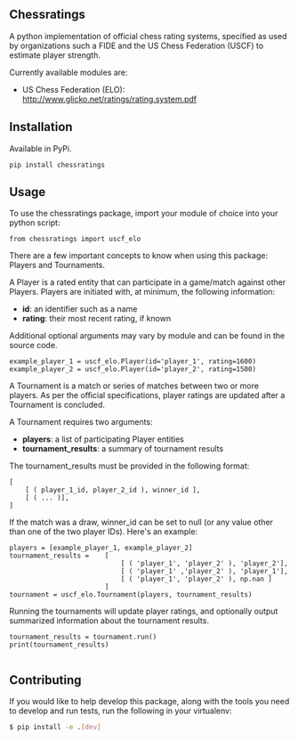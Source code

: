 

## Chessratings

A python implementation of official chess rating systems, specified as used by organizations such a FIDE and the US Chess Federation (USCF) to estimate player strength.

Currently available modules are:

- US Chess Federation (ELO): http://www.glicko.net/ratings/rating.system.pdf


## Installation

Available in PyPi.

```
pip install chessratings
```


## Usage

To use the chessratings package, import your module of choice into your python script:

```
from chessratings import uscf_elo
```

There are a few important concepts to know when using this package: Players and Tournaments. 

A Player is a rated entity that can participate in a game/match against other Players. Players are initiated with, at minimum, the following information:
- **id**: an identifier such as a name
- **rating**: their most recent rating, if known

Additional optional arguments may vary by module and can be found in the source code.

```
example_player_1 = uscf_elo.Player(id='player_1', rating=1600)
example_player_2 = uscf_elo.Player(id='player_2', rating=1500)
```

A Tournament is a match or series of matches between two or more players. As per the official specifications, player ratings are updated after a Tournament is concluded. 

A Tournament requires two arguments:
- **players**: a list of participating Player entities
- **tournament_results**: a summary of tournament results

The tournament_results must be provided in the following format:

```
[ 
    [ ( player_1_id, player_2_id ), winner_id ],
    [ ( ... )],
]
``` 
If the match was a draw, winner_id can be set to null (or any value other than one of the two player IDs). Here's an example:


```
players = [example_player_1, example_player_2]
tournament_results =    [
                            [ ( 'player_1', 'player_2' ), 'player_2'],
                            [ ( 'player_1' ,'player_2' ), 'player_1'],
                            [ ( 'player_1', 'player_2' ), np.nan ]
                        ]
tournament = uscf_elo.Tournament(players, tournament_results)
```

Running the tournaments will update player ratings, and optionally output summarized information about the tournament results. 

```
tournament_results = tournament.run()
print(tournament_results)
```

```

```







## Contributing

If you would like to help develop this package, along with the tools you need to develop and run tests, run the following in your virtualenv:

```bash
$ pip install -e .[dev]
```
